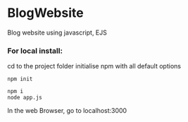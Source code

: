 # BlogWebsite
Blog website using javascript, EJS
### For local install:

cd to the project folder
initialise npm with all default options
~~~
npm init
~~~

~~~
npm i
node app.js
~~~
In the web Browser, go to localhost:3000
